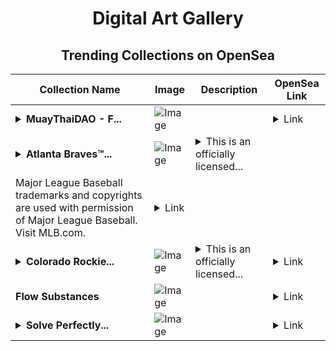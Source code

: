 <div align="center">

# Digital Art Gallery

## Trending Collections on OpenSea

| Collection Name                       | Image                                                                                     | Description                       | OpenSea Link                                                                                          |
|---------------------------------------|-------------------------------------------------------------------------------------------|-----------------------------------|--------------------------------------------------------------------------------------------------------|
| **<details><summary>MuayThaiDAO - F...</summary>MuayThaiDAO - Free member</details>** | ![Image](https://raw.seadn.io/files/51b0721e83f797f5b9cd12e84eb413ae.svg?w=200&auto=format) |  | <details><summary>Link</summary>[MuayThaiDAO - Free member](https://opensea.io/collection/muaythaidao-free-member)</details> |
| **<details><summary>Atlanta Braves™...</summary>Atlanta Braves™ Jorge Soler Base Glitch 208 Uncommon</details>** | ![Image](https://i.seadn.io/s/raw/files/6d796bc5e25a2018857b055c5d04f42d.jpg?w=500&auto=format?w=200&auto=format) | <details><summary>This is an officially licensed...</summary>This is an officially licensed NFT from the 2022 Topps Series 1 Baseball NFT Collection. Inspired by the fan-favorite Topps Series 1 Base, this collection also includes brand new NFT products such as Stars of MLB Chrome, Generation NOW, Ultra Short Print, Team Cube 2.0, and a special 1987 35th Anniversary Motion Set. Visit ToppsNFTs.com for more details on this release.
Major League Baseball trademarks and copyrights are used with permission of Major League Baseball. Visit MLB.com.</details> | <details><summary>Link</summary>[Atlanta Braves™ Jorge Soler Base Glitch 208 Uncommon](https://opensea.io/collection/atlanta-braves-tm-jorge-soler-base-glitch-208-unco)</details> |
| **<details><summary>Colorado Rockie...</summary>Colorado Rockies™ Trevor Story SS Base Motion Rainbow 475 Rare</details>** | ![Image](https://i.seadn.io/s/raw/files/38eada035a25aa09fc8913b9049679d3.jpg?w=500&auto=format?w=200&auto=format) | <details><summary>This is an officially licensed...</summary>This is an officially licensed NFT from the 2021 Topps Series 2 Baseball NFT Collection. This flagship collection includes over 1,800 unique NFTs in both classic and modern Topps® designs featuring baseball's biggest names, upcoming stars and more to celebrate an unforgettable season. Visit ToppsNFTs.com for more details on this release. Major League Baseball trademarks and copyrights are used with permission of Major League Baseball. Visit MLB.com.</details> | <details><summary>Link</summary>[Colorado Rockies™ Trevor Story SS Base Motion Rainbow 475 Rare](https://opensea.io/collection/colorado-rockies-tm-trevor-story-ss-base-motion-ra)</details> |
| **Flow Substances** | ![Image](https://i.seadn.io/s/raw/files/93e22eb9825909a30deda3bcc2433cb2.png?w=500&auto=format?w=200&auto=format) |  | <details><summary>Link</summary>[Flow Substances](https://opensea.io/collection/flow-substances)</details> |
| **<details><summary>Solve Perfectly...</summary>Solve Perfectly Buried</details>** | ![Image](https://i.seadn.io/s/raw/files/6ce122d65a733209d3e6050780f8db45.jpg?w=500&auto=format?w=200&auto=format) |  | <details><summary>Link</summary>[Solve Perfectly Buried](https://opensea.io/collection/solve-perfectly-buried)</details> |

</div>